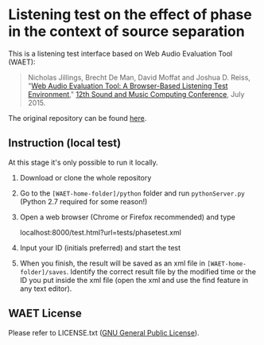 # Listening test on the effect of phase in the context of source separation

This is a listening test interface based on Web Audio Evaluation Tool (WAET):

> Nicholas Jillings, Brecht De Man, David Moffat and Joshua D. Reiss, "[Web Audio Evaluation Tool: A Browser-Based Listening Test Environment](http://smcnetwork.org/system/files/SMC2015_submission_88.pdf)," [12th Sound and Music Computing Conference](http://www.maynoothuniversity.ie/smc15/), July 2015.

The original repository can be found [here](https://github.com/BrechtDeMan/WebAudioEvaluationTool).

## Instruction (local test)

At this stage it's only possible to run it locally.

1. Download or clone the whole repository

2. Go to the `[WAET-home-folder]/python` folder and run `pythonServer.py` (Python 2.7 required for some reason!)

3. Open a web browser (Chrome or Firefox recommended) and type

	localhost:8000/test.html?url=tests/phasetest.xml

4. Input your ID (initials preferred) and start the test

5. When you finish, the result will be saved as an xml file in `[WAET-home-folder]/saves`. Identify the correct result file by the modified time or the ID you put inside the xml file (open the xml and use the find feature in any text editor).


## WAET License

Please refer to LICENSE.txt ([GNU General Public License](http://www.gnu.org/licenses/gpl-3.0.en.html)).
